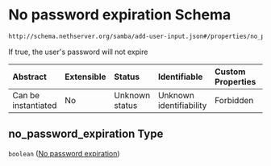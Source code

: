 # No password expiration Schema

```txt
http://schema.nethserver.org/samba/add-user-input.json#/properties/no_password_expiration
```

If true, the user's password will not expire

| Abstract            | Extensible | Status         | Identifiable            | Custom Properties | Additional Properties | Access Restrictions | Defined In                                                                |
| :------------------ | :--------- | :------------- | :---------------------- | :---------------- | :-------------------- | :------------------ | :------------------------------------------------------------------------ |
| Can be instantiated | No         | Unknown status | Unknown identifiability | Forbidden         | Allowed               | none                | [add-user-input.json\*](samba/add-user-input.json "open original schema") |

## no\_password\_expiration Type

`boolean` ([No password expiration](add-user-input-properties-no-password-expiration.md))
